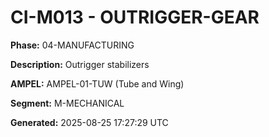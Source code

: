 # CI-M013 - OUTRIGGER-GEAR

**Phase:** 04-MANUFACTURING

**Description:** Outrigger stabilizers

**AMPEL:** AMPEL-01-TUW (Tube and Wing)

**Segment:** M-MECHANICAL

**Generated:** 2025-08-25 17:27:29 UTC
